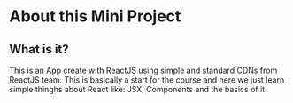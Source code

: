 # About this Mini Project

## What is it?

This is an App create with ReactJS using simple and standard CDNs from ReactJS team. This is basically a start for the course and here we just learn simple thinghs about React like: JSX, Components and the basics of it.
